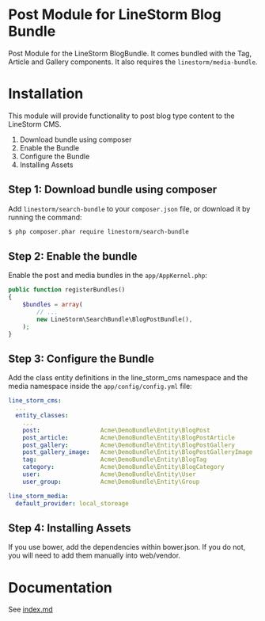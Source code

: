 Post Module for LineStorm Blog Bundle
========================================

Post Module for the LineStorm BlogBundle. It comes bundled with the Tag, Article and Gallery components. It also requires
the `linestorm/media-bundle`.

Installation
============
This module will provide functionality to post blog type content to the LineStorm CMS.

1. Download bundle using composer
2. Enable the Bundle
3. Configure the Bundle
4. Installing Assets

Step 1: Download bundle using composer
--------------------------------------

Add `linestorm/search-bundle` to your `composer.json` file, or download it by running the command:

```bash
$ php composer.phar require linestorm/search-bundle
```

Step 2: Enable the bundle
-------------------------

Enable the post and media bundles in the `app/AppKernel.php`:

```php
public function registerBundles()
{
    $bundles = array(
        // ...
        new LineStorm\SearchBundle\BlogPostBundle(),
    );
}
```

Step 3: Configure the Bundle
----------------------------

Add the class entity definitions in the line_storm_cms namespace and the media namespace
inside the `app/config/config.yml` file:

```yml
line_storm_cms:
  ...
  entity_classes:
    ...
    post:                 Acme\DemoBundle\Entity\BlogPost
    post_article:         Acme\DemoBundle\Entity\BlogPostArticle
    post_gallery:         Acme\DemoBundle\Entity\BlogPostGallery
    post_gallery_image:   Acme\DemoBundle\Entity\BlogPostGalleryImage
    tag:                  Acme\DemoBundle\Entity\BlogTag
    category:             Acme\DemoBundle\Entity\BlogCategory
    user:                 Acme\DemoBundle\Entity\User
    user_group:           Acme\DemoBundle\Entity\Group

line_storm_media:
  default_provider: local_storeage
```


Step 4: Installing Assets
-------------------------

If you use bower, add the dependencies within bower.json. If you do not, you will need to add them manually into
web/vendor.

Documentation
=============

See [index.md](src/LineStorm/BlogPostBundle/Resources/doc/index.md)
